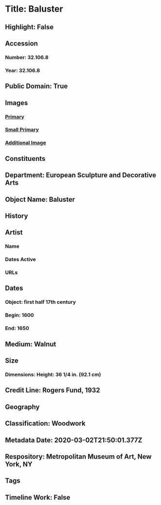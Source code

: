 # Title: Baluster
## Highlight: False
## Accession
### Number: 32.106.8
### Year: 32.106.8
## Public Domain: True
## Images
### [Primary](https://images.metmuseum.org/CRDImages/es/original/DP-14762-159.jpg)
### [Small Primary](https://images.metmuseum.org/CRDImages/es/web-large/DP-14762-159.jpg)
### [Additional Image](https://images.metmuseum.org/CRDImages/es/original/DP-14762-160.jpg)
## Constituents
## Department: European Sculpture and Decorative Arts
## Object Name: Baluster
## History
## Artist
### Name
### Dates Active
### URLs
## Dates
### Object: first half 17th century
### Begin: 1600
### End: 1650
## Medium: Walnut
## Size
### Dimensions: Height: 36 1/4 in. (92.1 cm)
## Credit Line: Rogers Fund, 1932
## Geography
## Classification: Woodwork
## Metadata Date: 2020-03-02T21:50:01.377Z
## Respository: Metropolitan Museum of Art, New York, NY
## Tags
## Timeline Work: False